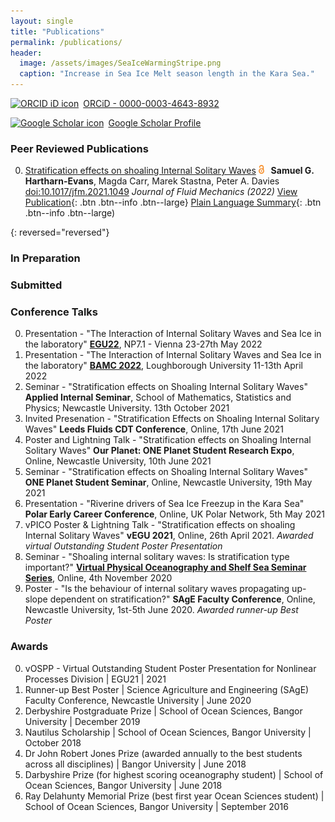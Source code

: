 ```yaml
---
layout: single
title: "Publications"
permalink: /publications/
header:
  image: /assets/images/SeaIceWarmingStripe.png
  caption: "Increase in Sea Ice Melt season length in the Kara Sea."
--- 
```

<script type='text/javascript' src='https://d1bxh8uas1mnw7.cloudfront.net/assets/embed.js'></script> <!--Altmetric embed header (can go anywhere)  -->
<div itemscope itemtype="https://schema.org/Person">
    <a itemprop="sameAs" content="ORCiD - 0000-0003-4643-8932" href="https://orcid.org/0000-0003-4643-8932" target="orcid.widget" rel="me noopener noreferrer" style="vertical-align:top;"><img src="https://orcid.org/sites/default/files/images/orcid_16x16.png" style="width:1em;margin-right:.5em;" alt="ORCID iD icon">ORCiD - 0000-0003-4643-8932</a>
</div>

<a href="https://scholar.google.com/citations?user=naRfL8cAAAAJ&hl=en"><img src="https://upload.wikimedia.org/wikipedia/commons/thumb/c/c7/Google_Scholar_logo.svg/240px-Google_Scholar_logo.svg.png" style="width:1em;margin-right:.5em;" alt="Google Scholar icon">Google Scholar Profile</a>




### Peer Reviewed Publications
0.  [Stratification effects on shoaling Internal Solitary Waves][1]  <img src= "/assets/images/Open_Access_logo_white.png" style="height:1em;margin-right:.5em;" alt="Open Access">
    **Samuel G. Hartharn-Evans**, Magda Carr,  Marek Stastna, Peter A. Davies [doi:10.1017/jfm.2021.1049](https://doi.org/10.1017/jfm.2021.1049)
    *Journal of Fluid Mechanics (2022)* 
[View Publication](https://doi.org/10/1017/jfm.2021.1049){: .btn .btn--info .btn--large} [Plain Language Summary](https://link.growkudos.com/1raifiqj7r4){: .btn .btn--info .btn--large)
<div data-badge-popover="right" data-badge-type="donut" data-doi="https://doi.org/10.1017/jfm.2021.1049" class="altmetric-embed"></div>

{: reversed="reversed"}

### In Preparation  


### Submitted  

### Conference Talks 
0.	Presentation - "The Interaction of Internal Solitary Waves and Sea Ice in the laboratory"
	**[EGU22](https://www.egu22.eu)**, NP7.1 - Vienna
	23-27th May 2022
0.	Presentation - "The Interaction of Internal Solitary Waves and Sea Ice in the laboratory" 
	**[BAMC 2022](https://bamc2022.lboro.ac.uk)**, Loughborough University
	11-13th April 2022
0. 	Seminar - "Stratification effects on Shoaling Internal Solitary Waves"
	**Applied Internal Seminar**, School of Mathematics, Statistics and Physics; Newcastle University. 
	13th October 2021
0.	Invited Presenation - "Stratification Effects on Shoaling Internal Solitary Waves" 
	**Leeds Fluids CDT Conference**, Online, 17th June 2021
0.	Poster and Lightning Talk - "Stratification effects on Shoaling Internal Solitary Waves"
	**Our Planet: ONE Planet Student Research Expo**, Online, Newcastle University, 10th June 2021
0.	Seminar - "Stratification effects on Shoaling Internal Solitary Waves"
	**ONE Planet Student Seminar**, Online, Newcastle University, 19th May 2021
0.	Presentation - "Riverine drivers of Sea Ice Freezup in the Kara Sea"
	**Polar Early Career Conference**, Online, UK Polar Network, 5th May 2021
0.	vPICO Poster & Lightning Talk - "Stratification effects on shoaling Internal Solitary Waves"
	**vEGU 2021**, Online, 26th April 2021. *Awarded virtual Outstanding Student Poster Presentation*
0.	Seminar - "Shoaling internal solitary waves: Is stratification type important?"
	[**Virtual Physical Oceanography and Shelf Sea Seminar Series**](https://www.vepossss.eu), Online, 4th November 2020
0.	Poster - "Is the behaviour of internal solitary waves propagating up-slope dependent on stratification?"
	**SAgE Faculty Conference**, Online, Newcastle University, 1st-5th June 2020. *Awarded runner-up Best Poster*
	
### Awards

0.	vOSPP - Virtual Outstanding Student Poster Presentation for Nonlinear Processes Division | EGU21 | 2021
0.	Runner-up Best Poster | Science Agriculture and Engineering (SAgE) Faculty Conference, Newcastle University | June 2020
0.	Derbyshire Postgraduate Prize | School of Ocean Sciences, Bangor University | December 2019
0.	Nautilus Scholarship | School of Ocean Sciences, Bangor University | October 2018
0.	Dr John Robert Jones Prize (awarded annually to the best students across all disciplines) | Bangor University | June 2018
0.	Darbyshire Prize (for highest scoring oceanography student) | School of Ocean Sciences, Bangor University | June 2018
0.	Ray Delahunty Memorial Prize (best first year Ocean Sciences student) | School of Ocean Sciences, Bangor University | September 2016





[1]: /assets/documents/Hartharn-Evans2022.pdf

